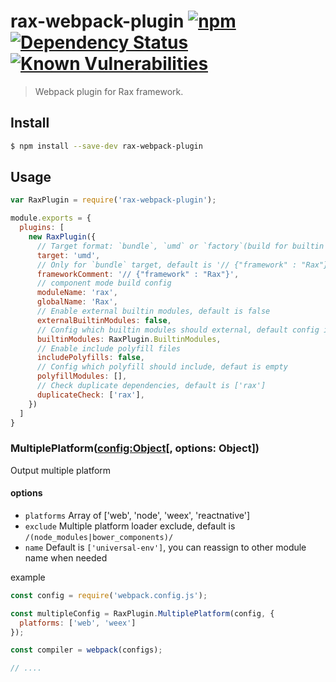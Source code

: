 # rax-webpack-plugin [![npm](https://img.shields.io/npm/v/rax-webpack-plugin.svg)](https://www.npmjs.com/package/rax-webpack-plugin) [![Dependency Status](https://david-dm.org/alibaba/rax.svg?path=packages/rax-webpack-plugin)](https://david-dm.org/alibaba/rax.svg?path=packages/rax-webpack-plugin) [![Known Vulnerabilities](https://snyk.io/test/npm/rax-webpack-plugin/badge.svg)](https://snyk.io/test/npm/rax-webpack-plugin)

> Webpack plugin for Rax framework.

## Install

```sh
$ npm install --save-dev rax-webpack-plugin
```

## Usage

```javascript
var RaxPlugin = require('rax-webpack-plugin');

module.exports = {
  plugins: [
    new RaxPlugin({
      // Target format: `bundle`, `umd` or `factory`(build for builtin module format), default is umd
      target: 'umd',
      // Only for `bundle` target, default is '// {"framework" : "Rax"}'
      frameworkComment: '// {"framework" : "Rax"}',
      // component mode build config
      moduleName: 'rax',
      globalName: 'Rax',
      // Enable external builtin modules, default is false
      externalBuiltinModules: false,
      // Config which builtin modules should external, default config is define in `RaxPlugin.BuiltinModules`
      builtinModules: RaxPlugin.BuiltinModules,
      // Enable include polyfill files
      includePolyfills: false,
      // Config which polyfill should include, defaut is empty
      polyfillModules: [],
      // Check duplicate dependencies, default is ['rax']
      duplicateCheck: ['rax'],
    })
  ]
}
```

### MultiplePlatform(<config:Object>[, options: Object])

Output multiple platform

#### options

- `platforms` Array of ['web', 'node', 'weex', 'reactnative']
- `exclude` Multiple platform loader exclude, default is `/(node_modules|bower_components)/`
- `name` Default is `['universal-env']`, you can reassign to other module name when needed

example

```javascript
const config = require('webpack.config.js');

const multipleConfig = RaxPlugin.MultiplePlatform(config, {
  platforms: ['web', 'weex']
});

const compiler = webpack(configs);

// ....
```
